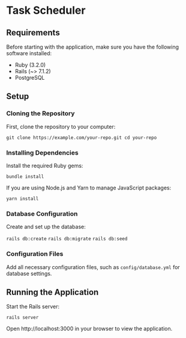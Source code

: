 # Task Scheduler

## Requirements

Before starting with the application, make sure you have the following software installed:

-   Ruby (3.2.0)
-   Rails (~> 7.1.2)
-   PostgreSQL

## Setup

### Cloning the Repository

First, clone the repository to your computer:

`git clone https://example.com/your-repo.git cd your-repo`

### Installing Dependencies

Install the required Ruby gems:

`bundle install`

If you are using Node.js and Yarn to manage JavaScript packages:

`yarn install`

### Database Configuration

Create and set up the database:


`rails db:create`
`rails db:migrate`
`rails db:seed`

### Configuration Files

Add all necessary configuration files, such as `config/database.yml` for database settings.

## Running the Application

Start the Rails server:

`rails server`

Open http://localhost:3000 in your browser to view the application.